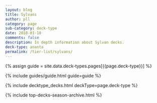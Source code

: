 ```yaml
---
layout: blog
title: Sylvans
author: pll
category: page
sub-category: deck-type
date: 2018-01-10
comments: false
description: In depth information about Sylvan decks.
deck-type: ananta
permalink: /tier-list/sylvans/
---
```


{% assign guide = site.data.deck-types.pages[{{page.deck-type}}] %}

{% include guides/guide.html guide=guide %}

{% include decktype_decks.html deckType=page.deck-type %}

{% include top-decks-season-archive.html %}